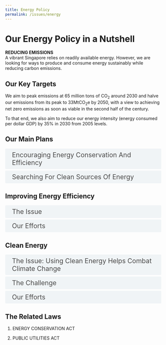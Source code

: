 ```yaml
---
title: Energy Policy
permalink: /issues/energy
---
```

<style>

input {
	display: none;
}
label {
	display: block;
	padding: 8px 22px;
	margin: 0 0 5px 0;
	cursor: pointor;
	background: #F0F4F6;
	border-radius: 3px;
	color: #484848;
	transition: ease .5s;
	font-size: 1.5em;
}

label:hover {
	background: #4a96b0;
	color: #FFF;
}

.accordion-content {
	/* background: #E2E5F6; */
	padding: 10px 0px 30px 30px;
	/* border: 1px solid #484848; */
	margin: 0 0 1px 0;
	border-radius: 3px;
}

input + label + .accordion-content {
	display: none;
}

input:checked + label + .accordion-content {
	display: none;
}

input:checked + label + .accordion-content {
	display: block;
}

</style>
<!-- End of accordion -->

<div class="container">

<h1><b>Our Energy Policy in a Nutshell</b></h1>

<p><strong>REDUCING EMISSIONS</strong><br>  A vibrant Singapore relies on readily available energy. However, we are looking for ways to produce and consume energy sustainably while reducing carbon emissions.</p>

<h2 id="our-key-targets">Our Key Targets</h2>
<p>We aim to peak emissions at 65 million tons of CO<sub>2</sub> around 2030 and halve our emissions from its peak to 33MtCO<sub>2</sub>e by 2050, with a view to achieving net zero emissions as soon as viable in the second half of the century.</p>
<p>To that end, we also aim to reduce our energy intensity (energy consumed per dollar GDP) by 35% in 2030 from 2005 levels.</p>

<h2 id="our-main-plans">Our Main Plans</h2>
<div>
	<input type="checkbox" id="title1"  /><label for="title1">Encouraging Energy Conservation And Efficiency</label>
	<div class="accordion-content">
		<p>Energy consumption is one of the main sources of carbon emissions in Singapore. Our industrial and commercial activities, transport systems and household appliances all run on electricity and fossil fuel. We encourage energy efficiency among households, industry, and the public sector to reduce carbon emissions through regulations, capability building, and incentives.</p>
	</div>
	<input type="checkbox" id="title2"  /><label for="title2">Searching For Clean Sources Of Energy</label>
	<div class="accordion-content">
		<p>In addition to being more energy-efficient, we need to find cleaner sources of energy, despite being alternative energy disadvantaged. Singapore will push the boundaries in solar deployment, while exploring the possibility of importing renewable energy and using low-carbon alternatives.</p>
	</div>
</div>

<a id="improving-energy-efficiency"></a>

<h2>Improving Energy Efficiency</h2>
<div>
	<input type="checkbox" id="title3"  /><label for="title3">The Issue</label>
	<div class="accordion-content">
		<p>Energy is essential for our day-to-day living and powers our industries, commercial and transport activities. However, as our nation develops and population grows, our energy consumption has also gone up. We need to ensure that this precious resource is used wisely, for the sake of energy security, as well as reducing our carbon emissions.</p>
		<p>Energy conservation does not mean changing lifestyles drastically. It encourages the using of energy in a smarter way to achieve the same results with less energy. Not only does it reduce carbon emissions and pollutants, it enables us to achieve savings in our utility bills.</p>
	</div>
	<input type="checkbox" id="title4"  /><label for="title4">Our Efforts</label>
	<div class="accordion-content">
		<p><strong>Households</strong><br>  We have  implemented measures to help households improve energy efficiency by setting Minimum Energy Performance Standards (MEPS) for major energy consuming household appliances, and subject them to a Mandatory Energy Labelling Scheme (MELS) to help households make informed purchasing decisions. In 2020, we launched the  Climate-Friendly Household Programme to assist 1-room to 3-room HDB households to switch to more resource-efficient appliances.</p>
		<p><strong>Industries</strong><br>  Businesses, meanwhile, can tap on various initiatives run by the Energy Efficiency Programme Office. These include participation in the Energy Efficiency National Partnership (EENP). The EENP allows companies to gain access to energy efficiency best practices, as well as the Energy Efficiency Fund, which supports up to 50% of qualifying costs of their energy efficiency initiatives.</p>
		<p><em>Energy Conservation Act</em></p>
		<p>There are further measures in place for large energy users in particular sectors. The Energy Conservation Act requires large energy users in the industry and transport sectors to appoint energy managers, report energy use, and put in place good energy management practices. The Act also sets out minimum energy performance standards for industrial equipment. We also implemented an enhanced set of Industry Energy Efficiency schemes to give a stronger push for industrial facilities, including those in the Energy and Chemical (E&C) sector, to be more energy-efficient.</p>
		<p><strong>Transport</strong><br>  We will also green our major international transport facilities. Tuas Port, when completed by the 2040s, will consolidate Singapore’s container operations in a single automated terminal. This, and the reduction in inter-haulage operations by road and sea, will provide greater efficiency and lower emissions. Changi Airport’s new Terminal 5 will also be designed and built according to stringent energy efficiency standards, and is anticipated to achieve Green Mark Platinum standards.</p>
		<p><strong>Buildings</strong><br>  As of March 2020, we have greened more than 40 per cent of our buildings (by gross floor area) and target to green 80 per cent by 2030. We have developed the Super Low Energy (SLE) Building Programme, to encourage the industry to achieve best-in-class building energy performance in a cost-effective manner. To support the push towards more energy-efficient buildings, we plan to raise the minimum energy performance standards for all new and existing buildings undergoing major retrofitting works.</p>
		<p><strong>Public Sector</strong><br>  The public sector is taking the lead in improving energy efficiency. We have adopted measures like contracting companies to identify energy savings measures when undertaking building retrofit projects, increasing air conditioner temperatures, and setting overall targets for energy efficiency.</p>
	</div>
</div>

<a id="clean-energy"></a>

<h2>Clean Energy</h2>
<div>
	<input type="checkbox" id="title5"  /><label for="title5">The Issue: Using Clean Energy Helps Combat Climate Change</label>
	<div class="accordion-content">
		<p>The use of conventional energy sources such as fossil fuels to power Singapore results in the emission of carbon dioxide and other greenhouse gases, contributing to climate change. Clean energy sources can help us meet our energy needs while minimising the environmental impact.</p>
	</div>
	<input type="checkbox" id="title6"  /><label for="title6">The Challenge</label>
	<div class="accordion-content">
		<p>However, our small land area, geographical location and other physical attributes make it hard for us to adopt other kinds of energy sources. Singapore is an "alternative energy-disadvantaged" country, as recognised under the United Nations Framework Convention on Climate Change (UNFCCC). We lack the natural characteristics necessary to make use of non-fossil alternatives such as hydroelectricity, wind energy and geothermal energy. Solar power is one possible renewable energy source we can adopt, but its viability is affected by limited land and rooftop space, and amount of cloud cover and humidity, among other factors.</p>
	</div>
	<input type="checkbox" id="title7"  /><label for="title7">Our Efforts</label>
	<div class="accordion-content">
		<p>Singapore will rely on four ways to obtain cleaner energy:</p>
		<ol>
			<li><p>We are using more natural gas – the cleanest of fossil fuels – to cut down our emissions.</p>
			</li>
			<li><p>We have expanded the use of solar energy in Singapore. We achieved our target of generating 350 megawatt-peak of electricity in 2020, and aim to deploy at least 2 gigawatt-peak by 2030 (enough to power around 10 per cent of the peak daily electricity demand today). We will achieve this by making use of technologies such as floating solar photovoltaic systems on our reservoirs and offshore waters, to overcome our land constraints. We also aim to deploy 200 megawatts of energy storage beyond 2025.</p>
			</li>
			<li><p>We aim to set up a regional power grid, which enables us to import electricity generated from neighbouring countries’ renewable energy sources. We will begin with a pilot measure: importing 100 megawatts from Malaysia for two years. We are also signing an agreement with Laos, Thailand and Malaysia to explore the possibility of multilateral trade in power.</p>
			</li>
			<li><p>We are exploring the use of low-carbon fuels like hydrogen, as well as measures like carbon capture utilisation and storage. We have set aside $49 million for research into such technologies.</p>
			</li>
		</ol>
		<p>Having cleaner energy sources will also allow us to reduce carbon emissions in the transport sector. We aim to phase out internal combustion engine (ICE) vehicles and have all vehicles run on cleaner energy by 2040.  To encourage take-up of cleaner vehicles, new electric vehicle (EV) purchases will receive rebates for a three-year period from January 2021. We will also expand the public EV charging infrastructure significantly.</p>
	</div>
</div>

<a id="climate-change"></a>


<h2>The Related Laws</h2>
<ol>
	<li><p>ENERGY CONSERVATION ACT</p>
	</li>
	<li><p>PUBLIC UTILITIES ACT</p>
	</li>
</ol>
